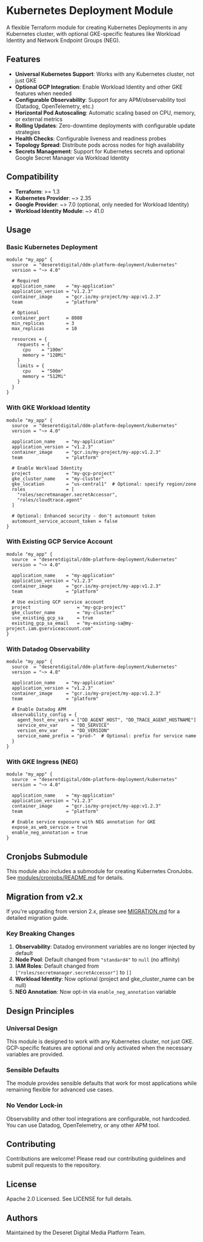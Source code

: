 # Kubernetes Deployment Module

A flexible Terraform module for creating Kubernetes Deployments in any Kubernetes cluster, with optional GKE-specific features like Workload Identity and Network Endpoint Groups (NEG).

## Features

- **Universal Kubernetes Support**: Works with any Kubernetes cluster, not just GKE
- **Optional GCP Integration**: Enable Workload Identity and other GKE features when needed
- **Configurable Observability**: Support for any APM/observability tool (Datadog, OpenTelemetry, etc.)
- **Horizontal Pod Autoscaling**: Automatic scaling based on CPU, memory, or external metrics
- **Rolling Updates**: Zero-downtime deployments with configurable update strategies
- **Health Checks**: Configurable liveness and readiness probes
- **Topology Spread**: Distribute pods across nodes for high availability
- **Secrets Management**: Support for Kubernetes secrets and optional Google Secret Manager via Workload Identity

## Compatibility

- **Terraform**: >= 1.3
- **Kubernetes Provider**: ~> 2.35
- **Google Provider**: ~> 7.0 (optional, only needed for Workload Identity)
- **Workload Identity Module**: ~> 41.0

## Usage

### Basic Kubernetes Deployment

```hcl
module "my_app" {
  source  = "deseretdigital/ddm-platform-deployment/kubernetes"
  version = "~> 4.0"

  # Required
  application_name    = "my-application"
  application_version = "v1.2.3"
  container_image     = "gcr.io/my-project/my-app:v1.2.3"
  team                = "platform"
  
  # Optional
  container_port      = 8080
  min_replicas        = 3
  max_replicas        = 10
  
  resources = {
    requests = {
      cpu    = "100m"
      memory = "128Mi"
    }
    limits = {
      cpu    = "500m"
      memory = "512Mi"
    }
  }
}
```

### With GKE Workload Identity

```hcl
module "my_app" {
  source  = "deseretdigital/ddm-platform-deployment/kubernetes"
  version = "~> 4.0"

  application_name    = "my-application"
  application_version = "v1.2.3"
  container_image     = "gcr.io/my-project/my-app:v1.2.3"
  team                = "platform"

  # Enable Workload Identity
  project             = "my-gcp-project"
  gke_cluster_name    = "my-cluster"
  gke_location        = "us-central1"  # Optional: specify region/zone
  roles               = [
    "roles/secretmanager.secretAccessor",
    "roles/cloudtrace.agent"
  ]
  
  # Optional: Enhanced security - don't automount token
  automount_service_account_token = false
}
```

### With Existing GCP Service Account

```hcl
module "my_app" {
  source  = "deseretdigital/ddm-platform-deployment/kubernetes"
  version = "~> 4.0"

  application_name    = "my-application"
  application_version = "v1.2.3"
  container_image     = "gcr.io/my-project/my-app:v1.2.3"
  team                = "platform"

  # Use existing GCP service account
  project                 = "my-gcp-project"
  gke_cluster_name        = "my-cluster"
  use_existing_gcp_sa     = true
  existing_gcp_sa_email   = "my-existing-sa@my-project.iam.gserviceaccount.com"
}
```

### With Datadog Observability

```hcl
module "my_app" {
  source  = "deseretdigital/ddm-platform-deployment/kubernetes"
  version = "~> 4.0"

  application_name    = "my-application"
  application_version = "v1.2.3"
  container_image     = "gcr.io/my-project/my-app:v1.2.3"
  team                = "platform"

  # Enable Datadog APM
  observability_config = {
    agent_host_env_vars = ["DD_AGENT_HOST", "DD_TRACE_AGENT_HOSTNAME"]
    service_env_var     = "DD_SERVICE"
    version_env_var     = "DD_VERSION"
    service_name_prefix = "prod-"  # Optional: prefix for service name
  }
}
```

### With GKE Ingress (NEG)

```hcl
module "my_app" {
  source  = "deseretdigital/ddm-platform-deployment/kubernetes"
  version = "~> 4.0"

  application_name    = "my-application"
  application_version = "v1.2.3"
  container_image     = "gcr.io/my-project/my-app:v1.2.3"
  team                = "platform"

  # Enable service exposure with NEG annotation for GKE
  expose_as_web_service = true
  enable_neg_annotation = true
}
```

## Cronjobs Submodule

This module also includes a submodule for creating Kubernetes CronJobs. See [modules/cronjobs/README.md](./modules/cronjobs/README.md) for details.

## Migration from v2.x

If you're upgrading from version 2.x, please see [MIGRATION.md](./MIGRATION.md) for a detailed migration guide.

### Key Breaking Changes

1. **Observability**: Datadog environment variables are no longer injected by default
2. **Node Pool**: Default changed from `"standard4"` to `null` (no affinity)
3. **IAM Roles**: Default changed from `["roles/secretmanager.secretAccessor"]` to `[]`
4. **Workload Identity**: Now optional (project and gke_cluster_name can be null)
5. **NEG Annotation**: Now opt-in via `enable_neg_annotation` variable

## Design Principles

### Universal Design
This module is designed to work with any Kubernetes cluster, not just GKE. GCP-specific features are optional and only activated when the necessary variables are provided.

### Sensible Defaults
The module provides sensible defaults that work for most applications while remaining flexible for advanced use cases.

### No Vendor Lock-in
Observability and other tool integrations are configurable, not hardcoded. You can use Datadog, OpenTelemetry, or any other APM tool.

## Contributing

Contributions are welcome! Please read our contributing guidelines and submit pull requests to the repository.

## License

Apache 2.0 Licensed. See LICENSE for full details.

## Authors

Maintained by the Deseret Digital Media Platform Team.
